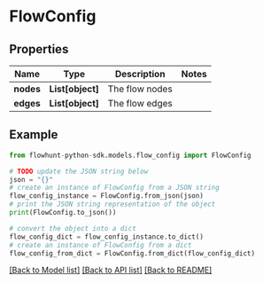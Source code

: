 # FlowConfig


## Properties

Name | Type | Description | Notes
------------ | ------------- | ------------- | -------------
**nodes** | **List[object]** | The flow nodes | 
**edges** | **List[object]** | The flow edges | 

## Example

```python
from flowhunt-python-sdk.models.flow_config import FlowConfig

# TODO update the JSON string below
json = "{}"
# create an instance of FlowConfig from a JSON string
flow_config_instance = FlowConfig.from_json(json)
# print the JSON string representation of the object
print(FlowConfig.to_json())

# convert the object into a dict
flow_config_dict = flow_config_instance.to_dict()
# create an instance of FlowConfig from a dict
flow_config_from_dict = FlowConfig.from_dict(flow_config_dict)
```
[[Back to Model list]](../README.md#documentation-for-models) [[Back to API list]](../README.md#documentation-for-api-endpoints) [[Back to README]](../README.md)


